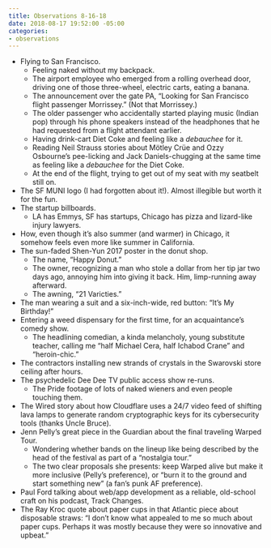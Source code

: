 ```yaml
---
title: Observations 8-16-18
date: 2018-08-17 19:52:00 -05:00
categories:
- observations
---
```


- Flying to San Francisco.
	- Feeling naked without my backpack.
	- The airport employee who emerged from a rolling overhead door, driving one of those three-wheel, electric carts, eating a banana.
	- The announcement over the gate PA, “Looking for San Francisco flight passenger Morrissey.” (Not that Morrissey.)
	- The older passenger who accidentally started playing music (Indian pop) through his phone speakers instead of the headphones that he had requested from a flight attendant earlier.
	- Having drink-cart Diet Coke and feeling like a *debauchee* for it.
	- Reading Neil Strauss stories about Mötley Crüe and Ozzy Osbourne’s pee-licking and Jack Daniels-chugging at the same time as feeling like a *debauchee* for the Diet Coke.
	- At the end of the flight, trying to get out of my seat with my seatbelt still on.
- The SF MUNI logo (I had forgotten about it!). Almost illegible but worth it for the fun.
- The startup billboards.
	- LA has Emmys, SF has startups, Chicago has pizza and lizard-like injury lawyers.
- How, even though it’s also summer (and warmer) in Chicago, it somehow feels even more like summer in California.
- The sun-faded Shen-Yun 2017 poster in the donut shop.
	- The name, “Happy Donut.”
	- The owner, recognizing a man who stole a dollar from her tip jar two days ago, annoying him into giving it back. Him, limp-running away afterward.
	- The awning, “21 Varicties.”
- The man wearing a suit and a six-inch-wide, red button: “It’s My Birthday!”
- Entering a weed dispensary for the first time, for an acquaintance’s comedy show.
	- The headlining comedian, a kinda melancholy, young substitute teacher, calling me “half Michael Cera, half Ichabod Crane” and “heroin-chic.”
- The contractors installing new strands of crystals in the Swarovski store ceiling after hours.
- The psychedelic Dee Dee TV public access show re-runs.
	- The Pride footage of lots of naked wieners and even people touching them.
- The Wired story about how Cloudflare uses a 24/7 video feed of shifting lava lamps to generate random cryptographic keys for its cybersecurity tools (thanks Uncle Bruce).
- Jenn Pelly’s great piece in the Guardian about the final traveling Warped Tour.
	- Wondering whether bands on the lineup like being described by the head of the festival as part of a “nostalgia tour.”
	- The two clear proposals she presents: keep Warped alive but make it more inclusive (Pelly’s preference), or “burn it to the ground and start something new” (a fan’s punk AF preference).
- Paul Ford talking about web/app development as a reliable, old-school craft on his podcast, Track Changes.
- The Ray Kroc quote about paper cups in that Atlantic piece about disposable straws: “I don’t know what appealed to me so much about paper cups. Perhaps it was mostly because they were so innovative and upbeat.”
